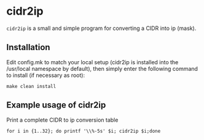 cidr2ip
======
`cidr2ip` is a small and simple program for converting a CIDR into ip (mask).

Installation
------------
Edit config.mk to match your local setup (cidr2ip is installed into the
/usr/local namespace by default), then simply enter the following command to
install (if necessary as root):

    make clean install

Example usage of cidr2ip
------------------------
Print a complete CIDR to ip conversion table

    for i in {1..32}; do printf '\\%-5s' $i; cidr2ip $i;done

